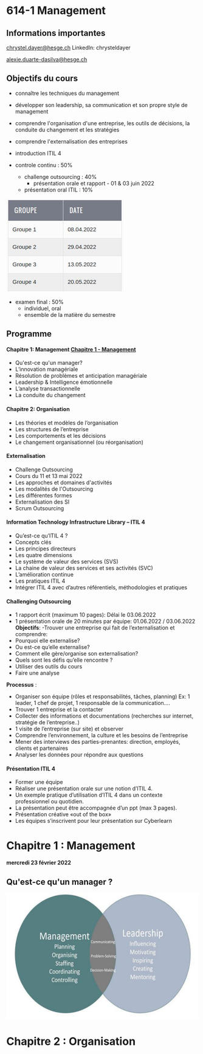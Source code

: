 # 614-1 Management

## Informations importantes
chrystel.dayer@hesge.ch
LinkedIn: chrysteldayer

alexie.duarte-dasilva@hesge.ch

## Objectifs du cours
- connaître les techniques du management
- développer son leadership, sa communication et son propre style de management
- comprendre l'organisation d'une entreprise, les outils de décisions, la conduite du changement et les stratégies
- comprendre l'externalisation des entreprises
- introduction ITIL 4

- controle continu : 50% 
  - challenge outsourcing : 40% 
    - présentation orale et rapport - 01 & 03 juin 2022
  - présentation oral ITIL : 10%
  
![Planning ITIL](https://github.com/RiriJane/8th-sem-heg/blob/master/614-1_Management/img/info/planning_ITIL.jpg)

- examen final : 50%
  - individuel, oral
  - ensemble de la matière du semestre

## Programme

#### Chapitre 1: Management [Chapitre 1 - Management](https://github.com/RiriJane/8th-sem-heg/blob/master/614-1_Management/614-1_Management.md#chapitre-1--management)
- Qu'est-ce qu'un manager?
- L’innovation managériale
- Résolution de problèmes et anticipation managériale
- Leadership & Intelligence émotionnelle
- L’analyse transactionnelle
- La conduite du changement

#### Chapitre 2: Organisation
- Les théories et modèles de l’organisation
- Les structures de l’entreprise
- Les comportements et les décisions
- Le changement organisationnel (ou réorganisation)

#### Externalisation
- Challenge Outsourcing
- Cours du 11 et 13 mai 2022
- Les approches et domaines d'activités
- Les modalités de l'Outsourcing
- Les différentes formes
- Externalisation des SI
- Scrum Outsourcing

#### Information Technology Infrastructure Library – ITIL 4
- Qu’est-ce qu’ITIL 4 ?
- Concepts clés
- Les principes directeurs
- Les quatre dimensions
- Le système de valeur des services (SVS)
- La chaine de valeur des services et ses activités (SVC)
- L’amélioration continue
- Les pratiques ITIL 4
- Intégrer ITIL 4 avec d’autres référentiels, méthodologies et pratiques

#### Challenging Outsourcing
- 1 rapport écrit (maximum 10 pages): Délai le 03.06.2022
- 1 présentation orale de 20 minutes par équipe: 01.06.2022 / 03.06.2022
**Objectifs**:
-Trouver une entreprise qui fait de l’externalisation et
comprendre:
- Pourquoi elle externalise?
- Ou est-ce qu’elle externalise?
- Comment elle gère/organise son externalisation?
- Quels sont les défis qu’elle rencontre ?
- Utiliser des outils du cours
- Faire une analyse

**Processus** :
- Organiser son équipe (rôles et responsabilités, tâches, planning)
Ex: 1 leader, 1 chef de projet, 1 responsable de la communication....
- Trouver 1 entreprise et la contacter
- Collecter des informations et documentations (recherches sur internet, stratégie de l’entreprise..)
- 1 visite de l’entreprise (sur site) et observer
- Comprendre l’environnement, la culture et les besoins de l’entreprise
- Mener des interviews des parties-prenantes: direction, employés, clients et partenaires
- Analyser les données pour répondre aux questions

#### Présentation ITIL 4
- Former une équipe
- Réaliser une présentation orale sur une notion d’ITIL 4.
- Un exemple pratique d’utilisation d’ITIL 4 dans un contexte professionnel ou quotidien.
- La présentation peut être accompagnée d’un ppt (max 3 pages).
- Présentation créative «out of the box»
- Les équipes s’inscrivent pour leur présentation sur Cyberlearn

# Chapitre 1 : Management
#### mercredi 23 février 2022

## Qu'est-ce qu'un manager ?
![Un manager](https://github.com/RiriJane/8th-sem-heg/blob/master/614-1_Management/img/chap1_management/manager.jpg)

# Chapitre 2 : Organisation
